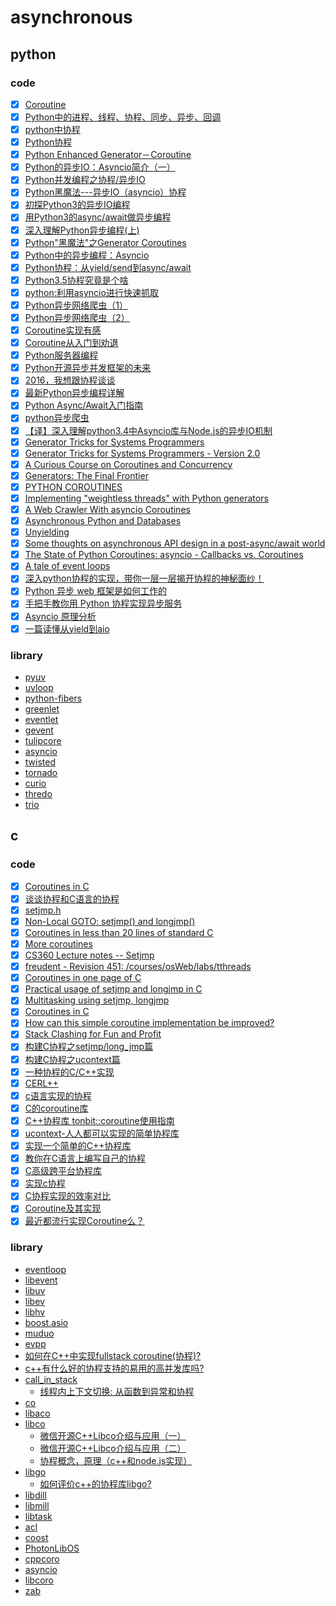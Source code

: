 # asynchronous

## python

### code

- [x] [Coroutine](https://en.wikipedia.org/wiki/Coroutine)
- [x] [Python中的进程、线程、协程、同步、异步、回调](http://python.jobbole.com/81692/)
- [x] [python中协程](http://python.jobbole.com/87156/)
- [x] [Python协程](http://python.jobbole.com/87767/)
- [x] [Python Enhanced Generator－Coroutine](http://python.jobbole.com/88143/)
- [x] [Python的异步IO：Asyncio简介（一）](http://python.jobbole.com/87541/)
- [x] [Python并发编程之协程/异步IO](http://python.jobbole.com/87202/)
- [x] [Python黑魔法---异步IO（asyncio）协程](http://python.jobbole.com/87310/)
- [x] [初探Python3的异步IO编程](http://python.jobbole.com/84025/)
- [x] [用Python3的async/await做异步编程](http://python.jobbole.com/88427/)
- [x] [深入理解Python异步编程(上)](http://python.jobbole.com/88291/)
- [x] [Python"黑魔法"之Generator Coroutines](http://python.jobbole.com/85117/)
- [x] [Python中的异步编程：Asyncio](http://python.jobbole.com/87988/)
- [x] [Python协程：从yield/send到async/await](http://python.jobbole.com/86069/)
- [x] [Python3.5协程究竟是个啥](http://python.jobbole.com/86481/)
- [x] [python:利用asyncio进行快速抓取](http://blog.jobbole.com/63897/)
- [x] [Python异步网络爬虫（1）](http://python.jobbole.com/86727/)
- [x] [Python异步网络爬虫（2）](http://python.jobbole.com/86795/)
- [x] [Coroutine实现有感](https://www.douban.com/note/11552969/)
- [x] [Coroutine从入门到劝退](https://zhuanlan.zhihu.com/p/25513336)
- [x] [Python服务器编程](https://zhuanlan.zhihu.com/p/30056870)
- [x] [Python开源异步并发框架的未来](https://segmentfault.com/a/1190000000471602)
- [x] [2016，我想跟协程谈谈](http://www.jianshu.com/p/9330e6d61f34)
- [x] [最新Python异步编程详解](http://www.jianshu.com/p/b036e6e97c18)
- [x] [Python Async/Await入门指南](https://zhuanlan.zhihu.com/p/27258289)
- [x] [python异步爬虫](http://blog.csdn.net/whuhan2013/article/details/52529477)
- [x] [【译】深入理解python3.4中Asyncio库与Node.js的异步IO机制](http://xidui.github.io/2015/10/29/%E6%B7%B1%E5%85%A5%E7%90%86%E8%A7%A3python3-4-Asyncio%E5%BA%93%E4%B8%8ENode-js%E7%9A%84%E5%BC%82%E6%AD%A5IO%E6%9C%BA%E5%88%B6/)
- [x] [Generator Tricks for Systems Programmers](http://www.dabeaz.com/generators/)
- [x] [Generator Tricks for Systems Programmers - Version 2.0](http://www.dabeaz.com/generators-uk/)
- [x] [A Curious Course on Coroutines and Concurrency](http://www.dabeaz.com/coroutines/)
- [x] [Generators: The Final Frontier](http://www.dabeaz.com/finalgenerator/)
- [x] [PYTHON COROUTINES](https://blog.thumbtack.net/python-coroutines/)
- [x] [Implementing "weightless threads" with Python generators](https://www.ibm.com/developerworks/library/l-pythrd/index.html)
- [x] [A Web Crawler With asyncio Coroutines](http://aosabook.org/en/500L/a-web-crawler-with-asyncio-coroutines.html)
- [x] [Asynchronous Python and Databases](http://techspot.zzzeek.org/2015/02/15/asynchronous-python-and-databases/)
- [x] [Unyielding](https://glyph.twistedmatrix.com/2014/02/unyielding.html)
- [x] [Some thoughts on asynchronous API design in a post-async/await world](https://vorpus.org/blog/some-thoughts-on-asynchronous-api-design-in-a-post-asyncawait-world/)
- [x] [The State of Python Coroutines: asyncio - Callbacks vs. Coroutines](http://www.andy-pearce.com/blog/posts/2016/Jul/the-state-of-python-coroutines-asyncio-callbacks-vs-coroutines/)
- [x] [A tale of event loops](https://github.com/AndreLouisCaron/a-tale-of-event-loops)
- [x] [深入python协程的实现，带你一层一层揭开协程的神秘面纱！](https://zhuanlan.zhihu.com/p/33739573)
- [x] [Python 异步 web 框架是如何工作的](https://zhuanlan.zhihu.com/p/42044997)
- [x] [手把手教你用 Python 协程实现异步服务](https://zhuanlan.zhihu.com/p/44881193)
- [x] [Asyncio 原理分析](https://zhuanlan.zhihu.com/p/28993491)
- [x] [一篇读懂从yield到aio](https://zhuanlan.zhihu.com/p/33564934)

### library

- [pyuv](https://github.com/gaoxinge/bible/tree/master/asynchronous/pyuv)
- [uvloop](https://github.com/gaoxinge/bible/tree/master/asynchronous/uvloop)
- [python-fibers](https://github.com/gaoxinge/bible/tree/master/asynchronous/python-fibers)
- [greenlet](https://github.com/gaoxinge/bible/tree/master/asynchronous/greenlet)
- [eventlet](https://github.com/gaoxinge/bible/tree/master/asynchronous/eventlet)
- [gevent](https://github.com/gaoxinge/bible/tree/master/asynchronous/gevent)
- [tulipcore](https://github.com/gaoxinge/bible/tree/master/asynchronous/tulipcore)
- [asyncio](https://github.com/gaoxinge/bible/tree/master/asynchronous/asyncio)
- [twisted](https://github.com/gaoxinge/bible/tree/master/asynchronous/twisted)
- [tornado](https://github.com/gaoxinge/bible/tree/master/asynchronous/tornado)
- [curio](https://github.com/gaoxinge/bible/tree/master/asynchronous/curio)
- [thredo](https://github.com/gaoxinge/bible/tree/master/asynchronous/thredo)
- [trio](https://github.com/gaoxinge/bible/tree/master/asynchronous/trio)

## c

### code

- [x] [Coroutines in C](https://www.chiark.greenend.org.uk/~sgtatham/coroutines.html)
- [x] [谈谈协程和C语言的协程](http://www.yeolar.com/note/2013/02/17/coroutines/)
- [x] [setjmp.h](https://en.wikipedia.org/wiki/Setjmp.h)
- [x] [Non-Local GOTO: setjmp() and longjmp()](http://www.csl.mtu.edu/cs4411.ck/www/NOTES/non-local-goto/)
- [x] [Coroutines in less than 20 lines of standard C](https://fanf.livejournal.com/105413.html)
- [x] [More coroutines](https://fanf.livejournal.com/105655.html)
- [x] [CS360 Lecture notes -- Setjmp](http://web.eecs.utk.edu/~plank/plank/classes/cs360/360/notes/Setjmp/lecture.html)
- [x] [freudent - Revision 451: /courses/osWeb/labs/tthreads](http://robust.cs.utep.edu/freudent/courses/osWeb/labs/tthreads/)
- [x] [Coroutines in one page of C](https://www.embeddedrelated.com/showarticle/455.php)
- [x] [Practical usage of setjmp and longjmp in C](https://stackoverflow.com/questions/14685406/practical-usage-of-setjmp-and-longjmp-in-c)
- [x] [Multitasking using setjmp, longjmp](https://stackoverflow.com/questions/2560792/multitasking-using-setjmp-longjmp)
- [x] [Coroutines in C](https://codereview.stackexchange.com/questions/79415/coroutines-in-c)
- [x] [How can this simple coroutine implementation be improved?](https://codereview.stackexchange.com/questions/30214/how-can-this-simple-coroutine-implementation-be-improved)
- [x] [Stack Clashing for Fun and Profit](https://nullprogram.com/blog/2017/06/21/)
- [x] [构建C协程之setjmp/long_jmp篇](https://blog.csdn.net/kobejayandy/article/details/41779821)
- [x] [构建C协程之ucontext篇](https://blog.csdn.net/kobejayandy/article/details/41779837)
- [x] [一种协程的C/C++实现](https://github.com/roxma/cpp_learn/blob/master/cpp/linux_programming/coroutine/README.zh_CN.md)
- [x] [CERL++](https://zhuanlan.zhihu.com/p/19945225)
- [x] [c语言实现的协程](https://www.cnblogs.com/adinosaur/p/5889014.html)
- [x] [C的coroutine库](https://blog.codingnow.com/2012/07/c_coroutine.html)
- [x] [C++协程库 tonbit::coroutine使用指南](https://my.oschina.net/attobit/blog/753962)
- [x] [ucontext-人人都可以实现的简单协程库](https://blog.csdn.net/qq910894904/article/details/41911175)
- [x] [实现一个简单的C++协程库](http://www.cnblogs.com/catch/p/3617962.html)
- [x] [教你在C语言上编写自己的协程](https://segmentfault.com/a/1190000008209051)
- [x] [C高级跨平台协程库](http://www.cnblogs.com/life2refuel/p/5888726.html)
- [x] [实现c协程](https://www.cnblogs.com/sniperHW/archive/2012/06/19/2554574.html)
- [x] [C协程实现的效率对比](https://www.cnblogs.com/sniperHW/archive/2012/08/05/2624334.html)
- [x] [Coroutine及其实现](https://www.cnblogs.com/foxmailed/p/3509359.html)
- [x] [最近都流行实现Coroutine么？](https://zhuanlan.zhihu.com/p/32431200)

### library

- [eventloop](https://github.com/robbie-cao/note/blob/master/eventloop.md)
- [libevent](https://github.com/libevent/libevent)
- [libuv](https://github.com/libuv/libuv)
- [libev](https://github.com/kindy/libev)
- [libhv](https://github.com/ithewei/libhv)
- [boost.asio](https://think-async.com/Asio/)
- [muduo](https://github.com/chenshuo/muduo)
- [evpp](https://github.com/Qihoo360/evpp)
- [如何在C++中实现fullstack coroutine(协程)?](https://www.zhihu.com/question/36893293)
- [c++有什么好的协程支持的易用的高并发库吗?](https://www.zhihu.com/question/36150312)
- [call_in_stack](https://github.com/yuanzhubi/call_in_stack/wiki/Welcome-to-call_in_stack)
  - [线程内上下文切换: 从函数到异常和协程](https://zhuanlan.zhihu.com/stack)
- [co](https://github.com/idealvin/co)
- [libaco](https://github.com/hnes/libaco)
- [libco](https://github.com/Tencent/libco)
  - [微信开源C++Libco介绍与应用（一）](https://zhuanlan.zhihu.com/p/51078499)
  - [微信开源C++Libco介绍与应用（二）](https://zhuanlan.zhihu.com/p/51081816)
  - [协程概念，原理（c++和node.js实现）](https://cnodejs.org/topic/58ddd7a303d476b42d34c911)
- [libgo](https://github.com/yyzybb537/libgo)
  - [如何评价c++的协程库libgo?](https://www.zhihu.com/question/51817323)
- [libdill](https://github.com/sustrik/libdill)
- [libmill](https://github.com/sustrik/libmill)
- [libtask](https://swtch.com/libtask/)
- [acl](https://github.com/acl-dev/acl)
- [coost](https://github.com/idealvin/coost)
- [PhotonLibOS](https://github.com/alibaba/PhotonLibOS)
- [cppcoro](https://github.com/lewissbaker/cppcoro)
- [asyncio](https://github.com/netcan/asyncio)
- [libcoro](https://github.com/jbaldwin/libcoro)
- [zab](https://github.com/Donald-Rupin/zab)
